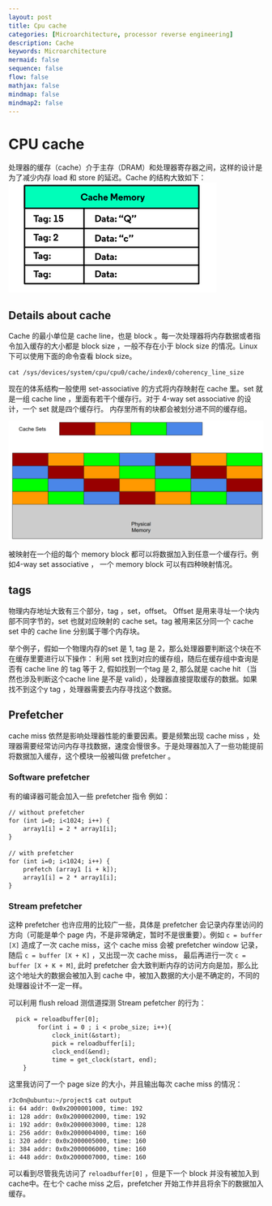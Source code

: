 ```yaml
---
layout: post
title: Cpu cache
categories: [Microarchitecture, processor reverse engineering]
description: Cache
keywords: Microarchitecture
mermaid: false
sequence: false
flow: false
mathjax: false
mindmap: false
mindmap2: false
---
```


# CPU cache
处理器的缓存（cache）介于主存（DRAM）和处理器寄存器之间，这样的设计是为了减少内存 load 和 store 的延迟。Cache 的结构大致如下：
![avatar](./imgs/cache-arch.png)

## Details about cache
Cache 的最小单位是 cache line，也是 block 。每一次处理器将内存数据或者指令加入缓存的大小都是 block size ，一般不存在小于 block size 的情况。Linux 下可以使用下面的命令查看 block size。

```
cat /sys/devices/system/cpu/cpu0/cache/index0/coherency_line_size
```

现在的体系结构一般使用 set-associative 的方式将内存映射在 cache 里。set 就是一组 cache line ，里面有若干个缓存行。对于 4-way set associative 的设计，一个 set 就是四个缓存行。 内存里所有的块都会被划分进不同的缓存组。

![avatar](./imgs/cache-set-associative.png)

被映射在一个组的每个 memory block 都可以将数据加入到任意一个缓存行。例如4-way set associative ， 一个 memory block 可以有四种映射情况。

## tags
物理内存地址大致有三个部分，tag ，set，offset。 Offset 是用来寻址一个块内部不同字节的，set 也就对应映射的 cache set。tag 被用来区分同一个 cache set 中的 cache line 分别属于哪个内存块。

举个例子，假如一个物理内存的set 是 1, tag 是 2，那么处理器要判断这个块在不在缓存里要进行以下操作： 利用 set 找到对应的缓存组，随后在缓存组中查询是否有 cache line 的 tag 等于 2, 假如找到一个tag 是 2, 那么就是 cache hit （当然也涉及判断这个cache line 是不是 valid），处理器直接提取缓存的数据。如果找不到这个y tag ，处理器需要去内存寻找这个数据。

## Prefetcher
cache miss 依然是影响处理器性能的重要因素。要是频繁出现 cache miss ，处理器需要经常访问内存寻找数据，速度会慢很多。于是处理器加入了一些功能提前将数据加入缓存，这个模块一般被叫做 prefetcher 。

### Software prefetcher
有的编译器可能会加入一些 prefetcher 指令 例如：
```
// without prefetcher
for (int i=0; i<1024; i++) {
    array1[i] = 2 * array1[i];
}

// with prefetcher
for (int i=0; i<1024; i++) {
    prefetch (array1 [i + k]);
    array1[i] = 2 * array1[i];
}
```
### Stream prefetcher
这种 prefetcher 也许应用的比较广一些，具体是 prefetcher 会记录内存里访问的方向（可能是单个 page 内，不是非常确定，暂时不是很重要）。例如 `c = buffer [X]` 造成了一次 cache miss，这个 cache miss 会被 prefetcher window 记录，随后 `c = buffer [X + K]` ，又出现一次 cache miss， 最后再进行一次 `c = buffer [X + K + M]`, 此时 prefetcher 会大致判断内存的访问方向是加，那么比这个地址大的数据会被加入到 cache 中，被加入数据的大小是不确定的，不同的处理器设计不一定一样。

可以利用 flush reload 测信道探测 Stream pefetcher 的行为：
```
  pick = reloadbuffer[0];
		for(int i = 0 ; i < probe_size; i++){
			clock_init(&start);
			pick = reloadbuffer[i];
			clock_end(&end);
			time = get_clock(start, end);
    }
```
这里我访问了一个 page size 的大小，并且输出每次 cache miss 的情况：
```
r3c0n@ubuntu:~/project$ cat output 
i: 64 addr: 0x0x2000001000, time: 192
i: 128 addr: 0x0x2000002000, time: 192
i: 192 addr: 0x0x2000003000, time: 128
i: 256 addr: 0x0x2000004000, time: 160
i: 320 addr: 0x0x2000005000, time: 160
i: 384 addr: 0x0x2000006000, time: 160
i: 448 addr: 0x0x2000007000, time: 160
```
可以看到尽管我先访问了 `reloadbuffer[0]` ，但是下一个 block 并没有被加入到 cache中。在七个 cache miss 之后，prefetcher 开始工作并且将余下的数据加入缓存。

